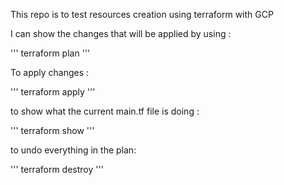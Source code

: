 This repo is to test resources creation using terraform with GCP 

I can show the changes that will be applied by using : 

''' terraform plan '''

To apply changes : 

''' terraform apply '''

to show what the current main.tf file is doing : 

''' terraform show '''

to undo everything in the plan: 

''' terraform destroy '''